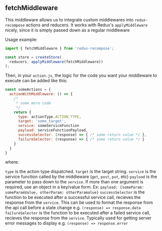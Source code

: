 ## fetchMiddleware

This middleware allows us to integrate custom middlewares into
`redux-recompose` actions and reducers.
It works with Redux's `applyMiddleware` nicely, since it is simply passed down as a regular middleware

Usage example:

```js
import { fetchMiddleware } from 'redux-recompose';

const store = createStore(
  reducers, applyMiddleware(fetchMiddleware))
);
```

Then, in your `action.js`, the logic for the code you want your middleware to execute can be added like this:

```js
const someActions = {
  actionWithMiddleware: () => {
    /*
     * some more code
     */
    return {
      type: actionType.ACTION_TYPE,
      target: 'some_target',
      service: someServiceFunction
      payload: serviceFunctionPayload,
      successSelector: (response) => { /* some return value */ },
      failureSelector: (response) => { /* some return value */ }
    }
  }
}
```

where:

`type` is the action type dispatched.
`target` is the target string.
`service` is the service function called by the middleware (`get`, `post`, `put`, etc)
`payload` is the parameter to pass down to the `service`. If more than one argument is required, use an object in a key/value form. Ex: `payload: {someParam: someParamValue, otherParam: otherParamalue}`
`successSelector` is the function to be executed after a successful service call, recieves the response from the `service`. This can be used to format the response from the api call before a state change e.g. `(response) => response.data`
`failureSelector` is the function to be executed after a failed service call, recieves the response from the `service`. Typically used for getting server error messages to display e.g. `(response) => response.error`
